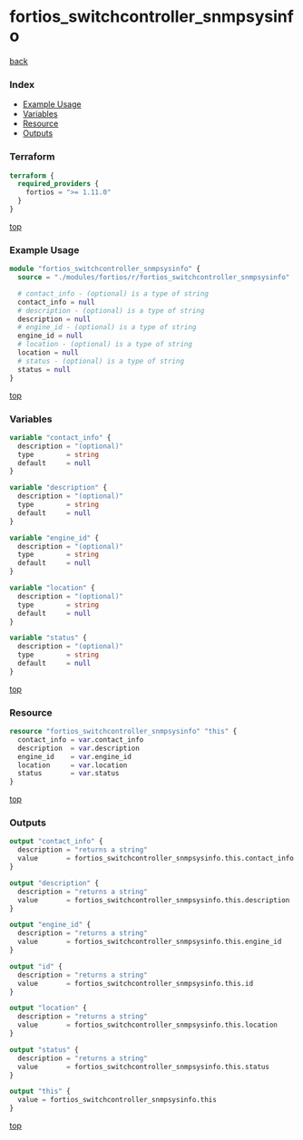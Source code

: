 # fortios_switchcontroller_snmpsysinfo

[back](../fortios.md)

### Index

- [Example Usage](#example-usage)
- [Variables](#variables)
- [Resource](#resource)
- [Outputs](#outputs)

### Terraform

```terraform
terraform {
  required_providers {
    fortios = ">= 1.11.0"
  }
}
```

[top](#index)

### Example Usage

```terraform
module "fortios_switchcontroller_snmpsysinfo" {
  source = "./modules/fortios/r/fortios_switchcontroller_snmpsysinfo"

  # contact_info - (optional) is a type of string
  contact_info = null
  # description - (optional) is a type of string
  description = null
  # engine_id - (optional) is a type of string
  engine_id = null
  # location - (optional) is a type of string
  location = null
  # status - (optional) is a type of string
  status = null
}
```

[top](#index)

### Variables

```terraform
variable "contact_info" {
  description = "(optional)"
  type        = string
  default     = null
}

variable "description" {
  description = "(optional)"
  type        = string
  default     = null
}

variable "engine_id" {
  description = "(optional)"
  type        = string
  default     = null
}

variable "location" {
  description = "(optional)"
  type        = string
  default     = null
}

variable "status" {
  description = "(optional)"
  type        = string
  default     = null
}
```

[top](#index)

### Resource

```terraform
resource "fortios_switchcontroller_snmpsysinfo" "this" {
  contact_info = var.contact_info
  description  = var.description
  engine_id    = var.engine_id
  location     = var.location
  status       = var.status
}
```

[top](#index)

### Outputs

```terraform
output "contact_info" {
  description = "returns a string"
  value       = fortios_switchcontroller_snmpsysinfo.this.contact_info
}

output "description" {
  description = "returns a string"
  value       = fortios_switchcontroller_snmpsysinfo.this.description
}

output "engine_id" {
  description = "returns a string"
  value       = fortios_switchcontroller_snmpsysinfo.this.engine_id
}

output "id" {
  description = "returns a string"
  value       = fortios_switchcontroller_snmpsysinfo.this.id
}

output "location" {
  description = "returns a string"
  value       = fortios_switchcontroller_snmpsysinfo.this.location
}

output "status" {
  description = "returns a string"
  value       = fortios_switchcontroller_snmpsysinfo.this.status
}

output "this" {
  value = fortios_switchcontroller_snmpsysinfo.this
}
```

[top](#index)